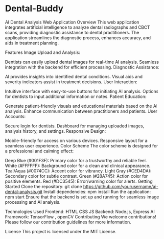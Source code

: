 # Dental-Buddy
AI Dental Analysis Web Application
Overview
This web application integrates artificial intelligence to analyze dental radiographs and CBCT scans, providing diagnostic assistance to dental practitioners. The application streamlines the diagnostic process, enhances accuracy, and aids in treatment planning.

Features
Image Upload and Analysis:

Dentists can easily upload dental images for real-time AI analysis.
Seamless integration with the backend for efficient processing.
Diagnostic Assistance:

AI provides insights into identified dental conditions.
Visual aids and severity indicators assist in treatment decisions.
User Interaction:

Intuitive interface with easy-to-use buttons for initiating AI analysis.
Options for dentists to input additional information or notes.
Patient Education:

Generate patient-friendly visuals and educational materials based on the AI analysis.
Enhance communication between practitioners and patients.
User Accounts:

Secure login for dentists.
Dashboard for managing uploaded images, analysis history, and settings.
Responsive Design:

Mobile-friendly for access on various devices.
Responsive layout for a seamless user experience.
Color Scheme
The color scheme is designed for a professional and calming effect:

Deep Blue (#001F3F): Primary color for a trustworthy and reliable feel.
White (#FFFFFF): Background color for a clean and clinical appearance.
Teal/Aqua (#0074CC): Accent color for vibrancy.
Light Gray (#CED4DA): Secondary color for subtle contrast.
Green (#28A745): Action color for positive elements.
Red (#DC3545): Error/warning color for alerts.
Getting Started
Clone the repository: git clone https://github.com/yourusername/ai-dental-analysis.git
Install dependencies: npm install
Run the application: npm start
Ensure that the backend is set up and running for seamless image processing and AI analysis.

Technologies Used
Frontend: HTML CSS JS
Backend: Node.js, Express
AI Framework: TensorFlow , openCV
Contributing
We welcome contributions! Please follow our contribution guidelines for more information.

License
This project is licensed under the MIT License.
